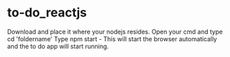 # to-do_reactjs
Download and place it where your nodejs resides. 
Open your cmd and type cd 'foldername'
Type npm start - This will start the browser automatically and the to do app will start running.
